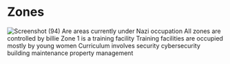 # Zones
![Screenshot (94)](https://github.com/user-attachments/assets/4a27c85a-beb3-4a16-85f2-04fa1d96ae90)
Are areas currently under Nazi occupation
All zones are controlled by billie
Zone 1 is a training facility
Training facilities are occupied mostly by young women 
Curriculum involves security cybersecurity building maintenance property management
